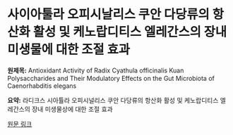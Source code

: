 # 사이아툴라 오피시날리스 쿠안 다당류의 항산화 활성 및 케노랍디티스 엘레간스의 장내 미생물에 대한 조절 효과

**원제목:** Antioxidant Activity of Radix Cyathula officinalis Kuan Polysaccharides and Their Modulatory Effects on the Gut Microbiota of Caenorhabditis elegans

**요약:** 라디크스 시아튤라 오피시널리스 쿠안 다당류의 항산화 활성 및 케노랍디티스 엘레간스의 장내 미생물상에 대한 조절 효과

[원문 링크](https://scholar.google.com/scholar_url?url=https://www.mdpi.com/1467-3045/47/7/538&hl=ko&sa=X&d=9432304782085205504&ei=Gk53aNOnAZil6rQPp9P1iAI&scisig=AAZF9b8BDtDUkzPE3ypxrecy-_en&oi=scholaralrt&hist=BNQUaiIAAAAJ:4393926343879867803:AAZF9b-nymL4ZNR6SET6mfwIDAS0&html=&pos=0&folt=kw-top)
